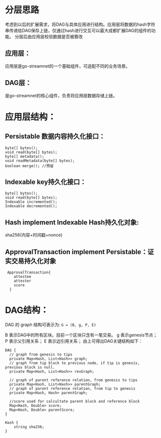 # 分层思路
考虑到以后的扩展需求，将DAG与具体应用进行结构。应用层将数据的hash字符串传递给DAG保存上链，仅通过hash进行交互可以最大成都扩展DAG的组件的功能。
分层后由应用层校验数据是否被篡改

## 应用层：
应用层是go-streamnet的一个基础组件，可适配不同的业务场景。

## DAG层：
是go-streamnet的核心组件，负责将应用层数据存储上链。

# 应用层结构：
## Persistable 数据内容持久化接口：
    byte[] bytes();
    void read(byte[] bytes);
    byte[] metadata();
    void readMetadata(byte[] bytes);
    boolean merge(); //预留
## Indexable key持久化接口：
    byte[] bytes();
    void read(byte[] bytes);
    Indexable incremented();
    Indexable decremented();

## Hash implement Indexable Hash持久化对象:
  sha256(内容+时间戳+nonce)

## ApprovalTransaction implement Persistable：证实交易持久化对象
```
 ApprovalTransaction{
    attestee
    attester
    score
  }
```
# DAG结构：

DAG 的 graph 结构可表示为: ```G = (B, g, P, E)```

B 表示DAG中的所有区块。目前一个区块只含有一笔交易。
g 表示genesis节点；
P 表示父引用关系；
E 表示边引用关系；
由上可得出DAG关键结构如下：

```
DAG {
  // graph from genesis to tips
  private Map<Hash, List<Hash>> graph;
  // graph from tip block to previous node, if tip is genesis, previous block is null.
  private Map<Hash, List<Hash>> revGraph;
  
  // graph of parent reference relation, from genesis to tips
  private Map<Hash, List<Hash>> parentGraph;
  // graph of parent reference relation, from tip to genesis
  private Map<Hash, Hash> parentGraph;
  
  //score used for calcultate parent block and reference block
  Map<Hash, Double> score;
  Map<Hash, Double> parentScore;
}

Hash {
    string sha256;
}
```
